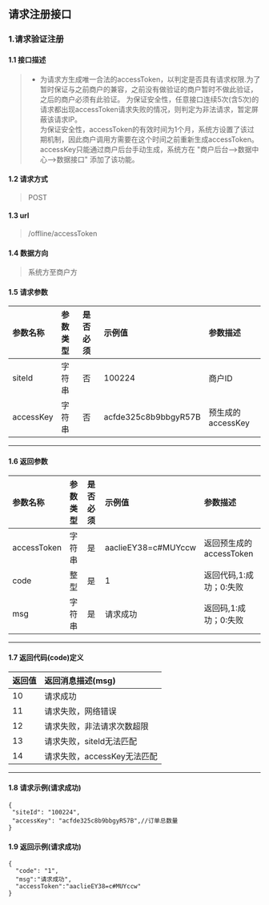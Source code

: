 ## 请求注册接口
### 1.请求验证注册
#### 1.1 接口描述
> * 为请求方生成唯一合法的accessToken，以判定是否具有请求权限.为了暂时保证与之前商户的兼容，之前没有做验证的商户暂时不做此验证，之后的商户必须有此验证。
> 为保证安全性，任意接口连续5次(含5次)的请求都出现accessToken请求失败的情况，则判定为非法请求，暂定屏蔽该请求IP。</br>
> 为保证安全性，accessToken的有效时间为1个月，系统方设置了该过期机制，因此商户调用方需要在这个时间之前重新生成accessToken。</br>
> accessKey只能通过商户后台手动生成，系统方在 "商户后台-->数据中心-->数据接口" 添加了该功能。</br>
#### 1.2 请求方式
> POST
#### 1.3 url
> /offline/accessToken
#### 1.4 数据方向
> 系统方至商户方
#### 1.5 请求参数
| 参数名称 | 参数类型 | 是否必须 | 示例值 | 参数描述  |
| :---         |     :---      |     :--- | :--- | :--- |
| siteId   | 字符串     | 否    | 100224    | 商户ID |
| accessKey   | 字符串     | 否    | acfde325c8b9bbgyR57B    | 预生成的accessKey |
--------------------- 
#### 1.6 返回参数
| 参数名称 | 参数类型 | 是否必须 | 示例值 | 参数描述  |
| :---         |     :---      |     :--- | :--- | :--- |
| accessToken   | 字符串     | 是    | aaclieEY38=c#MUYccw   | 返回预生成的accessToken |
| code   | 整型     | 是    | 1    | 返回代码,1:成功；0:失败 |
| msg   | 字符串    | 是    | 请求成功    | 返回码,1:成功；0:失败 |
--------------------- 
#### 1.7 返回代码(code)定义
| 返回值 | 返回消息描述(msg) | 
| :---         |     :---      |
| 10   | 请求成功     | 
| 11  | 请求失败，网络错误     | 
| 12   | 请求失败，非法请求次数超限    |
| 13   | 请求失败，siteId无法匹配    |
| 14   | 请求失败，accessKey无法匹配    |
--------------------- 
#### 1.8 请求示例(请求成功)
 ``` 
{
  "siteId": "100224",
  "accessKey": "acfde325c8b9bbgyR57B",//订单总数量
}
```
#### 1.9 返回示例(请求成功)
```
{
  "code": "1",
  "msg":"请求成功",
  "accessToken":"aaclieEY38=c#MUYccw"
}
```
